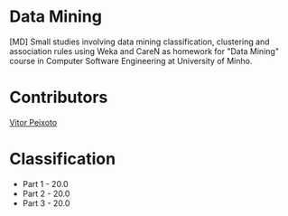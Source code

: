 # Data Mining
[MD] Small studies involving data mining classification, clustering and association rules using Weka and CareN as homework for "Data Mining" course in Computer Software Engineering at University of Minho.

# Contributors

[Vitor Peixoto](https://github.com/VitorPeixoto97)

# Classification

* Part 1 - 20.0
* Part 2 - 20.0
* Part 3 - 20.0
